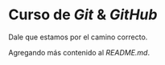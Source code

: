# Curso de _Git_ & _GitHub_

Dale que estamos por el camino correcto.

Agregando más contenido al _README.md_.